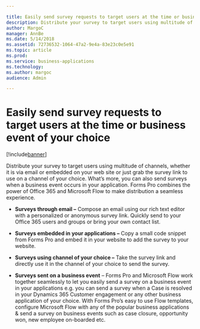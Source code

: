 ```yaml
---

title: Easily send survey requests to target users at the time or business event of your choice
description: Distribute your survey to target users using multitude of channels, whether it is via email or embedded on your web site or just grab the survey link to use on a channel of your choice.
author: MargoC
manager: AnnBe
ms.date: 5/14/2018
ms.assetid: 72736532-1064-47a2-9e4a-83e23c0e5e91
ms.topic: article
ms.prod: 
ms.service: business-applications
ms.technology: 
ms.author: margoc
audience: Admin

---
```

#  Easily send survey requests to target users at the time or business event of your choice


[!include[banner](../../includes/banner.md)]

Distribute your survey to target users using multitude of channels, whether it
is via email or embedded on your web site or just grab the survey link to use on
a channel of your choice. What’s more, you can also send surveys when a business
event occurs in your application. Forms Pro combines the power of Office 365 and
Microsoft Flow to make distribution a seamless experience.

-   **Surveys through email –** Compose an email using our rich text editor with
    a personalized or anonymous survey link. Quickly send to your Office 365
    users and groups or bring your own contact list.

-   **Surveys embedded in your applications –** Copy a small code snippet from
    Forms Pro and embed it in your website to add the survey to your website.

-   **Surveys using channel of your choice –** Take the survey link and directly
    use it in the channel of your choice to send the survey.

-   **Surveys sent on a business event** – Forms Pro and Microsoft Flow work
    together seamlessly to let you easily send a survey on a business event in
    your applications e.g. you can send a survey when a Case is resolved in your
    Dynamics 365 Customer engagement or any other business application of your
    choice. With Forms Pro’s easy to use Flow templates, configure Microsoft
    Flow with any of the popular business applications & send a survey on
    business events such as case closure, opportunity won, new employee
    on-boarded etc.
